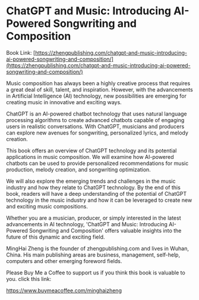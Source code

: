 # ChatGPT and Music: Introducing AI-Powered Songwriting and Composition

Book Link: [https://zhengpublishing.com/chatgpt-and-music-introducing-ai-powered-songwriting-and-composition/](https://zhengpublishing.com/chatgpt-and-music-introducing-ai-powered-songwriting-and-composition/)

Music composition has always been a highly creative process that requires a great deal of skill, talent, and inspiration. However, with the advancements in Artificial Intelligence (AI) technology, new possibilities are emerging for creating music in innovative and exciting ways.

ChatGPT is an AI-powered chatbot technology that uses natural language processing algorithms to create advanced chatbots capable of engaging users in realistic conversations. With ChatGPT, musicians and producers can explore new avenues for songwriting, personalized lyrics, and melody creation.

This book offers an overview of ChatGPT technology and its potential applications in music composition. We will examine how AI-powered chatbots can be used to provide personalized recommendations for music production, melody creation, and songwriting optimization.

We will also explore the emerging trends and challenges in the music industry and how they relate to ChatGPT technology. By the end of this book, readers will have a deep understanding of the potential of ChatGPT technology in the music industry and how it can be leveraged to create new and exciting music compositions.

Whether you are a musician, producer, or simply interested in the latest advancements in AI technology, 'ChatGPT and Music: Introducing AI-Powered Songwriting and Composition' offers valuable insights into the future of this dynamic and exciting field.

MingHai Zheng is the founder of zhengpublishing.com and lives in Wuhan, China. His main publishing areas are business, management, self-help, computers and other emerging foreword fields.

Please Buy Me a Coffee to support us if you think this book is valuable to you. click this link:

https://www.buymeacoffee.com/minghaizheng

